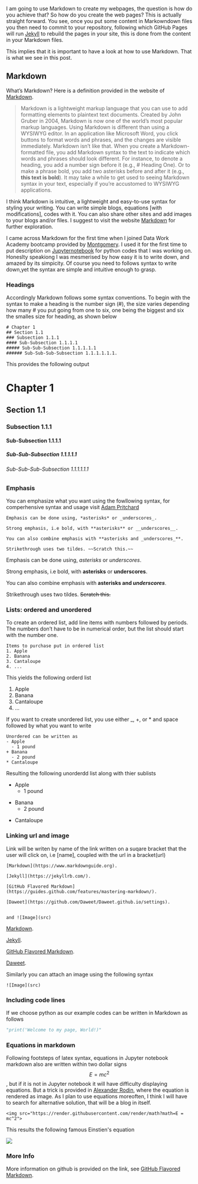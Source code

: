 <!--# From Markdown to Website pages-->

I am going to use Markdown to create my webpages, the question is how do you achieve that? So how do you create the web pages? 
This is actually straight forward. You see, once you put some content in Markowndown files you then need to commit to your 
repository, following which GitHub Pages will run [Jekyll](https://jekyllrb.com/) to rebuild the pages in your site, this is done 
from the content in your Markdown files.

This implies that it is important to have a look at how to use Markdown. That is what we see in this post.

## Markdown
What’s Markdown?
Here is a definition provided in the website of [Markdown](https://www.markdownguide.org).
> Markdown is a lightweight markup language that you can use to add formatting elements to plaintext text documents. Created
> by John Gruber in 2004, Markdown is now one of the world’s most popular markup languages.
> Using Markdown is different than using a WYSIWYG editor. In an application like Microsoft Word, you click buttons to 
>  format words and phrases, and the changes are visible immediately. Markdown isn’t like that. When you create a Markdown-
>   formatted file, you add Markdown syntax to the text to indicate which words and phrases should look different.
> For instance, to denote a heading, you add a number sign before it (e.g., # Heading One). Or to make a phrase bold, you 
> add two asterisks before and after it (e.g., **this text is bold**). It may take a while to get used to seeing Markdown 
> syntax in your text, especially if you’re accustomed to WYSIWYG applications.

I think Markdown is intuitive, a lightweight and easy-to-use syntax for styling your writing. You can write simple blogs, equations [with modifications], codes with it. 
You can also share other sites and add images to your blogs and/or files. I suggest to visit the website [Markdown](https://www.markdownguide.org) 
for further exploration.

I came across Markdown for the first time when I joined Data Work Academy bootcamp provided by [Montgomery](https://www.montgomerycollege.edu).
I used it for the first time to put description on [Jupyternotebook](https://jupyter.org) for python codes that I was working on. Honeslty speakiong
I was mesmerised by how easy it is to write down, and amazed by its simpicity. Of course you need to follows syntax to write down,yet the syntax are simple and intuitive enough to grasp.

### Headings
Accordingly Markdown follows some syntax conventions.
To begin with the syntax to make a heading is the number sign (#), the size varies depending how many # you put going from one to six, one being the biggest and six the smalles size for heading, as shown below

```
# Chapter 1
## Section 1.1
### Subsection 1.1.1
#### Sub-Subsection 1.1.1.1
##### Sub-Sub-Subsection 1.1.1.1.1
###### Sub-Sub-Sub-Subsection 1.1.1.1.1.1.
```
This provides the following output
# Chapter 1
## Section 1.1
### Subsection 1.1.1
#### Sub-Subsection 1.1.1.1
##### Sub-Sub-Subsection 1.1.1.1.1
###### Sub-Sub-Sub-Subsection 1.1.1.1.1.1

### Emphasis
You can emphasize what you want using the fowllowing syntax, for comperhensive syntax and usage visit [Adam Pritchard ](https://github.com/adam-p/markdown-here/wiki/Markdown-Cheatsheet)
```
Emphasis can be done using, *asterisks* or _underscores_.

Strong emphasis, i.e bold, with **asterisks** or __underscores__.

You can also combine emphasis with **asterisks and _underscores_**.

Strikethrough uses two tildes. ~~Scratch this.~~
```
Emphasis can be done using, *asterisks* or _underscores_.

Strong emphasis, i.e bold, with **asterisks** or __underscores__.

You can also combine emphasis with **asterisks and _underscores_**.

Strikethrough uses two tildes. ~~Scratch this.~~

### Lists: ordered and unordered

To create an ordered list, add line items with numbers followed by periods. The numbers don’t have to be in numerical order, but the list should start with the number one.
```
Items to purchase put in ordered list
1. Apple
2. Banana
3. Cantaloupe
4. ...
```
This yields the following orderd list 
1. Apple
2. Banana
3. Cantaloupe
4. ...

If you want to create unordered list, you use either _, +, or * and space followed by what you want to write
```
Unordered can be written as 
- Apple
  - 1 pound
+ Banana
  - 2 pound
* Cantaloupe
```

Resulting the following unorderdd list along with thier sublists
- Apple
  - 1 pound
+ Banana
  - 2 pound
* Cantaloupe

### Linking url and image
Link will be writen by name of the link written on a suqare bracket that the user will click on, i.e [name], coupled with the url in a bracket(url)
```
[Markdown](https://www.markdownguide.org).  

[Jekyll](https://jekyllrb.com/).   

[GitHub Flavored Markdown](https://guides.github.com/features/mastering-markdown/).  

[Daweet](https://github.com/Daweet/Daweet.github.io/settings).  


and ![Image](src)
```
[Markdown](https://www.markdownguide.org).   

[Jekyll](https://jekyllrb.com/).   

[GitHub Flavored Markdown](https://guides.github.com/features/mastering-markdown/).  

[Daweet](https://github.com/Daweet/Daweet.github.io/settings).  


Similarly you can attach an image using the following syntax
```
![Image](src)
```
### Including code lines

If we choose python as our example codes can be written in Markdown as follows
```python
"print('Welcome to my page, World!)"
```

### Equations in markdown
Following footsteps of latex syntax, equations in Jupyter notebook markdown also are written within two dollar signs $$E = mc^2$$, but if it is not in Jupyter notebook it will have difficulty displaying equations. But a trick is provided in [Alexander Rodin](https://gist.github.com/a-rodin/fef3f543412d6e1ec5b6cf55bf197d7b), where the equation is rendered as image. As I plan to use equations moreoften, I think I will have to search for alternative solution, that will be a blog in itself.
```
<img src="https://render.githubusercontent.com/render/math?math=E = mc^2">
```
This results the following famous Einstien's equation  

<img src="https://render.githubusercontent.com/render/math?math=E = mc^2">

### More Info

More information on github is provided on the link, see [GitHub Flavored Markdown](https://guides.github.com/features/mastering-markdown/).

